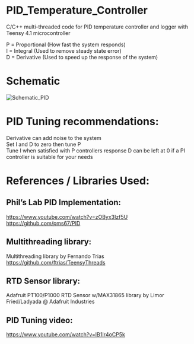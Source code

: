 # PID_Temperature_Controller
C/C++ multi-threaded code for PID temperature controller and logger with Teensy 4.1 microcontroller 

P = Proportional (How fast the system responds)  
I = Integral (Used to remove steady state error)   
D = Derivative (Used to speed up the response of the system)

# Schematic 
![Schematic_PID](https://user-images.githubusercontent.com/33404359/134761129-6b3baf4b-a669-450f-bf81-f35e606b60c2.png)  

# PID Tuning recommendations:   
Derivative can add noise to the system   
Set I and D to zero then tune P  
Tune I when satisfied with P controllers response 
D can be left at 0 if a PI controller is suitable for your needs 


# References / Libraries Used:  

## Phil’s Lab PID Implementation:  
https://www.youtube.com/watch?v=zOByx3Izf5U  
https://github.com/pms67/PID  

## Multithreading library:   
Multithreading library by Fernando Trias https://github.com/ftrias/TeensyThreads  

## RTD Sensor library:   
Adafruit PT100/P1000 RTD Sensor w/MAX31865 library by Limor Fried/Ladyada @ Adafruit Industries  

## PID Tuning video:  
https://www.youtube.com/watch?v=IB1Ir4oCP5k  
